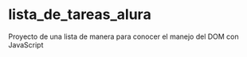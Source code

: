 # lista_de_tareas_alura
Proyecto de una lista de manera para conocer el manejo del DOM con JavaScript
